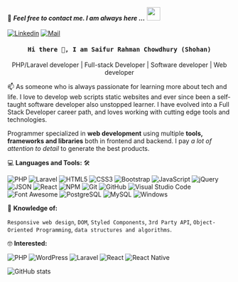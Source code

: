 

<!--
**shohan-ch/shohan-ch** is a ✨ _special_ ✨ repository because its `README.md` (this file) appears on your GitHub profile.

Here are some ideas to get you started:

- 🔭 I’m currently working on ...
- 🌱 I’m currently learning ...
- 👯 I’m looking to collaborate on ...
- 🤔 I’m looking for help with ...
- 💬 Ask me about ...
- 📫 How to reach me: ...
- 😄 Pronouns: ...
- ⚡ Fun fact: ...
- 
📝 ***Feel free to contact me. I am always here ...*** <img src="https://media.giphy.com/media/WUlplcMpOCEmTGBtBW/giphy.gif" width="30"> 
<br>
<br>
[![Linkedin](https://img.shields.io/badge/LinkedIn-shohan%20ch-blue?logo=Linkedin&logoColor=blue&labelColor=black)](https://www.linkedin.com/in/shohan-ch-07a237203/)
[![Mail](https://img.shields.io/badge/Mail-shohan889@yahoo.com-blue?logo=Gmail&logoColor=blue&labelColor=black)](mailto:shohan889@yahoo.com)
<br>

<h1 align='center'><samp><strong>Hi there 👋, I am Saifur (Shohan)</strong></samp></h1>
<p align='center'> PHP/Laravel developer | Full-stack Developer | Software developer | Web developer</p>

<p align='left'> 📫 As someone who is always passionate for learning more about tech and life. I love to develop web scripts static websites and ever since been a self-taught software developer also unstopped learner. I have evolved into a Full Stack Developer career path, and loves working with cutting edge tools and technologies.</p>

Programmer specialized in **web development** using multiple **tools, frameworks and libraries** both in frontend and backend. I pay *a lot of attention to detail* to generate the best products.

💻 **Languages and Tools:** 🛠️<br>

![PHP](https://img.shields.io/badge/-PHP-000000?style=flat&logo=PHP&logoColor=5466b8&labelColor=ffffff )
![Laravel](https://img.shields.io/badge/-Laravel-000000?style=flat&logo=laravel&logoColor=ffffff&labelColor=FF2D20)
![HTML5](https://img.shields.io/badge/-HTML5-000000?style=flat&logo=html5&logoColor=ffffff&labelColor=E34F26)
![CSS3](https://img.shields.io/badge/-CSS3-000000?style=flat&logo=css3&logoColor=ffffff&labelColor=1572B6) 
![Bootstrap](https://img.shields.io/badge/-Bootstrap-000000?style=flat&logo=bootstrap&logoColor=ffffff&labelColor=563D7C)
![JavaScript](https://img.shields.io/badge/-JavaScript-000000?style=flat&logo=javascript)
![jQuery](https://img.shields.io/badge/-jQuery-000000?style=flat&logo=jQuery&logoColor=0769AD&labelColor=ffffff)
![JSON](https://img.shields.io/badge/-JSON-000000?style=flat&logo=JSON&logoColor=000000&labelColor=ffffff)
![React](https://img.shields.io/badge/-React-000000?style=flat&logo=react)
![NPM](https://img.shields.io/badge/-npm-000000?style=flat&logo=npm&labelColor=ffffff)
![Git](https://img.shields.io/badge/-Git-000000?style=flat&logo=git&logoColor=F05032&labelColor=ffffff)
![GitHub](https://img.shields.io/badge/-GitHub-000000?style=flat&logo=github&logoColor=000000&labelColor=ffffff)
![Visual Studio Code](https://img.shields.io/badge/-VSCode-000000?style=flat&logo=visual-studio-code&labelColor=007ACC)
![Font Awesome](https://img.shields.io/badge/-font%20awesome-000000?style=flat&logo=font-awesome&logoColor=339AF0&labelColor=ffffff)
![PostgreSQL](https://img.shields.io/badge/-PostgreSQL-000000?style=flat&logo=postgresql&logoColor=ffffff&labelColor=336791)
![MySQL](https://img.shields.io/badge/-MySQL-000000?style=flat&logo=mysql&labelColor=ffffff)
![Windows](https://img.shields.io/badge/-Windows-000000?style=flat&logo=windows&logoColor=ffffff&labelColor=0078D6)

🧐 **Knowledge of:**<br>

`Responsive web design`, `DOM`, `Styled Components`, `3rd Party API`, `Object-Oriented Programming`, `data structures and algorithms`.

🤓 **Interested:** <br>

![PHP](https://img.shields.io/badge/-PHP-000000?style=flat&logo=PHP&logoColor=5466b8&labelColor=ffffff)
![WordPress](https://img.shields.io/badge/-WordPress-000000?style=flat&logo=wordpress&labelColor=21759B)
![Laravel](https://img.shields.io/badge/-Laravel-000000?style=flat&logo=laravel&logoColor=ffffff&labelColor=FF2D20)
![React](https://img.shields.io/badge/-React-000000?style=flat&logo=react)
![React Native](https://img.shields.io/badge/-React%20Native-000000?style=flat&logo=react&labelColor=000000)
<br>

![GitHub stats](https://github-readme-stats.vercel.app/api?username=shohan-ch&show_icons=true)  


-->



📝 ***Feel free to contact me. I am always here ...*** <img src="https://media.giphy.com/media/WUlplcMpOCEmTGBtBW/giphy.gif" width="30"> 
<br>
<br>
[![Linkedin](https://img.shields.io/badge/LinkedIn-shohan%20ch-blue?logo=Linkedin&logoColor=blue&labelColor=black)](https://www.linkedin.com/in/shohan-ch-07a237203/)
[![Mail](https://img.shields.io/badge/Mail-shohan889@yahoo.com-blue?logo=Gmail&logoColor=blue&labelColor=black)](mailto:shohan889@yahoo.com)
<br>

<h4 align='center'><samp><strong>Hi there 👋, I am Saifur Rahman Chowdhury (Shohan)</strong></samp></h4>
<p align='center'> PHP/Laravel developer | Full-stack Developer | Software developer | Web developer</p>

<p align='left'> 📫 As someone who is always passionate for learning more about tech and life. I love to develop web scripts static websites and ever since been a self-taught software developer also unstopped learner. I have evolved into a Full Stack Developer career path, and loves working with cutting edge tools and technologies.</p>

Programmer specialized in **web development** using multiple **tools, frameworks and libraries** both in frontend and backend. I pay *a lot of attention to detail* to generate the best products.

💻 **Languages and Tools:** 🛠️<br>

![PHP](https://img.shields.io/badge/-PHP-000000?style=flat&logo=PHP&logoColor=5466b8&labelColor=ffffff )
![Laravel](https://img.shields.io/badge/-Laravel-000000?style=flat&logo=laravel&logoColor=ffffff&labelColor=FF2D20)
![HTML5](https://img.shields.io/badge/-HTML5-000000?style=flat&logo=html5&logoColor=ffffff&labelColor=E34F26)
![CSS3](https://img.shields.io/badge/-CSS3-000000?style=flat&logo=css3&logoColor=ffffff&labelColor=1572B6) 
![Bootstrap](https://img.shields.io/badge/-Bootstrap-000000?style=flat&logo=bootstrap&logoColor=ffffff&labelColor=563D7C)
![JavaScript](https://img.shields.io/badge/-JavaScript-000000?style=flat&logo=javascript)
![jQuery](https://img.shields.io/badge/-jQuery-000000?style=flat&logo=jQuery&logoColor=0769AD&labelColor=ffffff)
![JSON](https://img.shields.io/badge/-JSON-000000?style=flat&logo=JSON&logoColor=000000&labelColor=ffffff)
![React](https://img.shields.io/badge/-React-000000?style=flat&logo=react)
![NPM](https://img.shields.io/badge/-npm-000000?style=flat&logo=npm&labelColor=ffffff)
![Git](https://img.shields.io/badge/-Git-000000?style=flat&logo=git&logoColor=F05032&labelColor=ffffff)
![GitHub](https://img.shields.io/badge/-GitHub-000000?style=flat&logo=github&logoColor=000000&labelColor=ffffff)
![Visual Studio Code](https://img.shields.io/badge/-VSCode-000000?style=flat&logo=visual-studio-code&labelColor=007ACC)
![Font Awesome](https://img.shields.io/badge/-font%20awesome-000000?style=flat&logo=font-awesome&logoColor=339AF0&labelColor=ffffff)
![PostgreSQL](https://img.shields.io/badge/-PostgreSQL-000000?style=flat&logo=postgresql&logoColor=ffffff&labelColor=336791)
![MySQL](https://img.shields.io/badge/-MySQL-000000?style=flat&logo=mysql&labelColor=ffffff)
![Windows](https://img.shields.io/badge/-Windows-000000?style=flat&logo=windows&logoColor=ffffff&labelColor=0078D6)

🧐 **Knowledge of:**<br>

`Responsive web design`, `DOM`, `Styled Components`, `3rd Party API`, `Object-Oriented Programming`, `data structures and algorithms`.



🤓 **Interested:** <br>

![PHP](https://img.shields.io/badge/-PHP-000000?style=flat&logo=PHP&logoColor=5466b8&labelColor=ffffff)
![WordPress](https://img.shields.io/badge/-WordPress-000000?style=flat&logo=wordpress&labelColor=21759B)
![Laravel](https://img.shields.io/badge/-Laravel-000000?style=flat&logo=laravel&logoColor=ffffff&labelColor=FF2D20)
![React](https://img.shields.io/badge/-React-000000?style=flat&logo=react)
![React Native](https://img.shields.io/badge/-React%20Native-000000?style=flat&logo=react&labelColor=000000)
<br>

![GitHub stats](https://github-readme-stats.vercel.app/api?username=shohan-ch&show_icons=true)  


